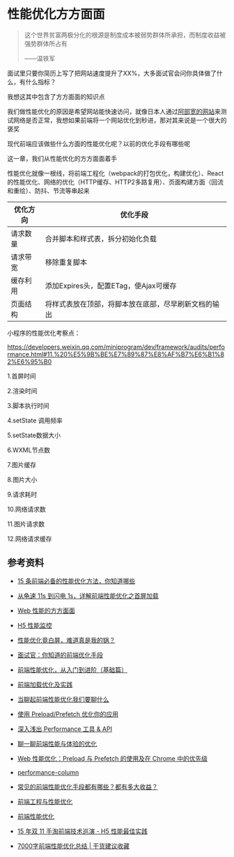 # 性能优化方方面面

> 这个世界贫富两极分化的根源是制度成本被弱势群体所承担，而制度收益被强势群体所占有
>
> ——温铁军



面试里只要你简历上写了把网站速度提升了XX%，大多面试官会问你具体做了什么，有什么指标？

我想这其中包含了方方面面的知识点

我们做性能优化的原因是希望网站能快速访问，就像日本人通过[阿部宽的网站](http://abehiroshi.la.coocan.jp/)来测试网络是否正常，我想如果前端将一个网站优化到秒进，那对其来说是一个很大的褒奖

现代前端应该做些什么方面的性能优化呢？以前的优化手段有哪些呢

这一章，我们从性能优化的方方面面着手

性能优化就像一根线，将前端工程化（webpack的打包优化，构建优化）、React 的性能优化、网络的优化（HTTP缓存、HTTP2多路复用）、页面构建方面（回流和重绘）、防抖、节流等串起来







| 优化方向 | 优化手段                                             |
| -------- | ---------------------------------------------------- |
| 请求数量 | 合并脚本和样式表，拆分初始化负载                     |
| 请求带宽 | 移除重复脚本                                         |
| 缓存利用 | 添加Expires头，配置ETag，使Ajax可缓存                |
| 页面结构 | 将样式表放在顶部，将脚本放在底部，尽早刷新文档的输出 |









小程序的性能优化考察点：

https://developers.weixin.qq.com/miniprogram/dev/framework/audits/performance.html#11.%20%E5%9B%BE%E7%89%87%E8%AF%B7%E6%B1%82%E6%95%B0

1.首屏时间

2.渲染时间

3.脚本执行时间

4.setState 调用频率

5.setState数据大小

6.WXML节点数

7.图片缓存

8.图片大小

9.请求耗时

10.网络请求数

11.图片请求数

12.网络请求缓存











## 参考资料

- [15 条前端必备的性能优化方法，你知道哪些](https://zhuanlan.zhihu.com/p/85310910)

- [从龟速 11s 到闪电 1s，详解前端性能优化之首屏加载](https://mp.weixin.qq.com/s/CE4uUUEufCUvXx5HZJxJBw)

- [Web 性能的方方面面](https://github.com/laoqiren/web-performance)

- [H5 性能监控](https://zhuanlan.zhihu.com/p/400429457?utm_source=wechat_session&utm_medium=social&utm_oi=56197411504128)

- [性能优化竟白屏，难道真是我的锅？](https://mp.weixin.qq.com/s/nXFNSi77qtlGbmhiouUvJw)

- [面试官：你知道的前端优化手段](https://mp.weixin.qq.com/s/_PhDlEBUF7YhP0UpXdMX8A)

- [前端性能优化，从入门到进阶（基础篇）](https://zhuanlan.zhihu.com/p/78053275)

- [前端加载优化及实践](https://developers.weixin.qq.com/community/develop/article/doc/00062cad124c8867cf380f64156c13)

- [当聊起前端性能优化我们要聊什么](https://zhuanlan.zhihu.com/p/263467359)

- [使用 Preload/Prefetch 优化你的应用](https://zhuanlan.zhihu.com/p/48521680)

- [深入浅出 Performance 工具 & API](https://mp.weixin.qq.com/s/VZ0evkv-2590-DCuBL-Zlw)

- [聊一聊前端性能与体验的优化](https://mp.weixin.qq.com/s/du8IG-pVo2c_z3P4lyBuWw)

- [Web 性能优化：Preload 与 Prefetch 的使用及在 Chrome 中的优先级](https://blog.fundebug.com/2019/04/11/understand-preload-and-prefetch/)

- [performance-column](https://github.com/barretlee/performance-column)

- [常见的前端性能优化手段都有哪些？都有多大收益？](https://www.zhihu.com/question/40505685)

- [前端工程与性能优化](https://github.com/fouber/blog/issues/3)

- [前端性能优化](https://mp.weixin.qq.com/s/J60NkG8A_E-vI3RpKQSTmw)

- [15 年双 11 手淘前端技术巡演 - H5 性能最佳实践](https://github.com/amfe/article/issues/21#)

- [7000字前端性能优化总结 | 干货建议收藏](https://mp.weixin.qq.com/s/aByfm9pnp5IPaz8zJyTuYg)

  



